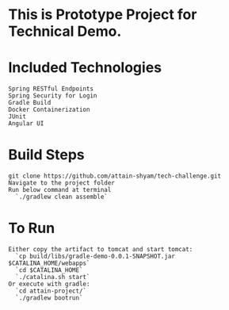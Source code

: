 # This is Prototype Project for Technical Demo.
# Included Technologies
    Spring RESTful Endpoints
    Spring Security for Login
    Gradle Build
    Docker Containerization
    JUnit
    Angular UI

# Build Steps
    git clone https://github.com/attain-shyam/tech-challenge.git
    Navigate to the project folder
    Run below command at terminal
      `./gradlew clean assemble`

# To Run
    Either copy the artifact to tomcat and start tomcat:
      `cp build/libs/gradle-demo-0.0.1-SNAPSHOT.jar $CATALINA_HOME/webapps`
      `cd $CATALINA_HOME`
      `./catalina.sh start`
    Or execute with gradle:
      `cd attain-project/`
      `./gradlew bootrun`
